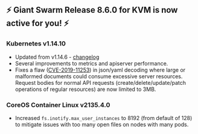 ## :zap: Giant Swarm Release 8.6.0 for KVM is now active for you! :zap:

### Kubernetes v1.14.10
- Updated from v1.14.6 - [changelog](https://github.com/kubernetes/kubernetes/blob/master/CHANGELOG-1.14.md#v11410)
- Several improvements to metrics and apiserver performance.
- Fixes a flaw ([CVE-2019-11253](https://cve.mitre.org/cgi-bin/cvename.cgi?name=CVE-2019-11253)) in json/yaml decoding where large or malformed documents could consume excessive server resources. Request bodies for normal API requests (create/delete/update/patch operations of regular resources) are now limited to 3MB.

### CoreOS Container Linux v2135.4.0
- Increased `fs.inotify.max_user_instances` to 8192 (from default of 128) to mitigate issues with too many open files on nodes with many pods.
